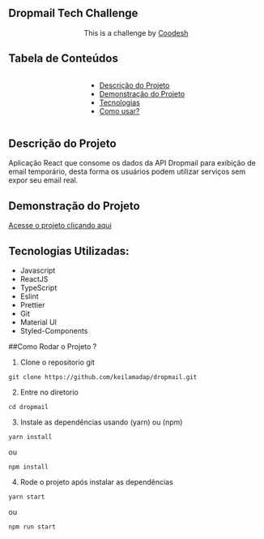 ## Dropmail Tech Challenge
<div style="text-align: center;">


   This is a challenge by <a rel="nofollow noreferrer noopener" href="https://coodesh.com/" target="_blank">Coodesh</a>
</div>

## Tabela de Conteúdos

<div style="display: flex; justify-content: center;">
    <ul>
        <li><a href="#descricao">Descrição do Projeto</a></li>
        <li><a href="#demonstracao">Demonstração do Projeto</a></li>
        <li><a href="#tecnologias">Tecnologias</a></li>
        <li><a href="#comousar">Como usar?</a></li>
    </ul>
</div>

## Descrição do Projeto <span id="descricao" />

<p >Aplicação React que consome os dados da API Dropmail para exibição de email temporário, desta forma os usuários podem utilizar serviços sem expor seu email real. 
</p>

## Demonstração do Projeto <span id="demonstracao"/>

<a id="demonstracao" rel="nofollow noreferrer noopener" href="https://dropmail-nu.vercel.app/"  target="_blank"> Acesse o projeto clicando aqui </a>

## Tecnologias Utilizadas: <span id="tecnologias" />

- Javascript
- ReactJS
- TypeScript
- Eslint
- Prettier
- Git
- Material UI
- Styled-Components

<p id="comousar">##Como Rodar o Projeto ?</p>

1. Clone o repositorio git

```shell
git clone https://github.com/keilamadap/dropmail.git
```

2. Entre no diretorio

```shell
cd dropmail
```

3. Instale as dependências usando (yarn) ou (npm)

```shell
yarn install
```

ou

```shell
npm install
```

4. Rode o projeto após instalar as dependências

```shell
yarn start
```

ou

```shell
npm run start
```
